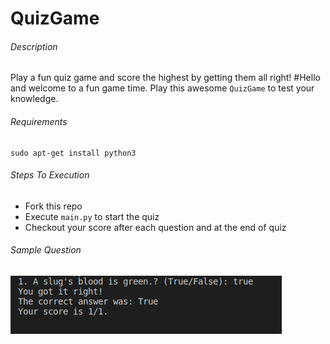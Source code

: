 # QuizGame
###### Description
Play a fun quiz game and score the highest by getting them all right!
#Hello and welcome to a fun game time. Play this awesome `QuizGame` to test your knowledge.

###### Requirements
```
sudo apt-get install python3
```

###### Steps To Execution
- Fork this repo
- Execute `main.py` to start the quiz
- Checkout your score after each question and at the end of quiz

###### Sample Question
![Screenshot](question.png)
